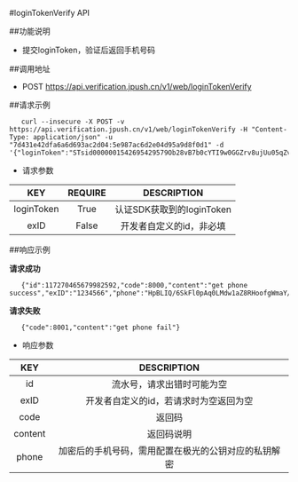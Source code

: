 #loginTokenVerify API

##功能说明

+ 提交loginToken，验证后返回手机号码

##调用地址

+ POST https://api.verification.jpush.cn/v1/web/loginTokenVerify

##请求示例

~~~
   curl --insecure -X POST -v https://api.verification.jpush.cn/v1/web/loginTokenVerify -H "Content-Type: application/json" -u "7d431e42dfa6a6d693ac2d04:5e987ac6d2e04d95a9d8f0d1" -d '{"loginToken":"STsid0000001542695429579Ob28vB7b0cYTI9w0GGZrv8ujUu05qZvw","exID":"1234566"}'
~~~

+ 请求参数

|KEY|REQUIRE|DESCRIPTION| 
|:---:|:---:|:---:|
|loginToken|True|认证SDK获取到的loginToken|
|exID|False|开发者自定义的id，非必填|

##响应示例

**请求成功**

~~~
   {"id":117270465679982592,"code":8000,"content":"get phone success","exID":"1234566","phone":"HpBLIQ/6SkFl0pAq0LMdw1aZ8RHoofgWmaY//LE+0ahkSdHC5oTCnjrR8Tj8y5naKVI03torFU+EzAQnwtVqAoQyYckT0S3Q02TKuAal3VRGiR5Lmp4g2A5Mh4/W5A4o6QFviHuBVJZE/WV0AzU5w4NGhpyQntOeF0UyovYATy4="}
~~~

**请求失败**

~~~
   {"code":8001,"content":"get phone fail"}
~~~

+ 响应参数

|KEY|DESCRIPTION| 
|:---:|:---:|
|id|流水号，请求出错时可能为空|
|exID|开发者自定义的id，若请求时为空返回为空|
|code|返回码|
|content|返回码说明|
|phone|加密后的手机号码，需用配置在极光的公钥对应的私钥解密|
